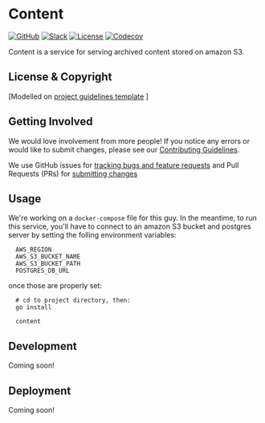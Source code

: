 # Content

[![GitHub](https://img.shields.io/badge/project-Data_Together-487b57.svg?style=flat-square)](http://github.com/datatogether)
[![Slack](https://img.shields.io/badge/slack-Archivers-b44e88.svg?style=flat-square)](https://archivers-slack.herokuapp.com/)
[![License](https://img.shields.io/github/license/mashape/apistatus.svg)](./LICENSE) 
[![Codecov](https://img.shields.io/codecov/c/github/datatogether/task_mgmt.svg?style=flat-square)](https://codecov.io/gh/datatogether/task_mgmt)

Content is a service for serving archived content stored on amazon S3.

## License & Copyright

[Modelled on [project guidelines template](https://github.com/datatogether/roadmap/blob/master/PROJECT.md#license--copyright-readme-block) ]

## Getting Involved

We would love involvement from more people! If you notice any errors or would like to submit changes, please see our [Contributing Guidelines](./.github/CONTRIBUTING.md). 

We use GitHub issues for [tracking bugs and feature requests](https://github.com/datatogether/REPONAME/issues) and Pull Requests (PRs) for [submitting changes](https://github.com/datatogether/REPONAME/pulls)

## Usage

We're working on a `docker-compose` file for this guy. In the meantime, to run this service, you'll have to connect to an amazon S3 bucket and postgres server by setting the folling environment variables:
```shell
  AWS_REGION
  AWS_S3_BUCKET_NAME
  AWS_S3_BUCKET_PATH
  POSTGRES_DB_URL
```
once those are properly set:
```shell
  # cd to project directory, then:
  go install

  content
```

## Development

Coming soon!

## Deployment

Coming soon!